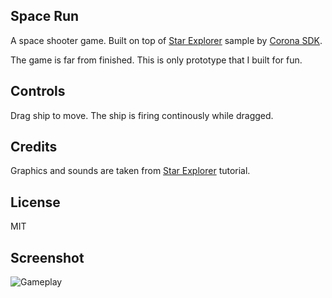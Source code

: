 ## Space Run

A space shooter game. Built on top of [Star Explorer][1] sample by [Corona SDK][2].

The game is far from finished. This is only prototype that I built for fun.

## Controls

Drag ship to move. The ship is firing continously while dragged.

## Credits

Graphics and sounds are taken from [Star Explorer][1] tutorial.

## License

MIT

## Screenshot

![Gameplay](./game.gif)

[1]: https://docs.coronalabs.com/guide/programming/01/index.html
[2]: https://coronalabs.com/
